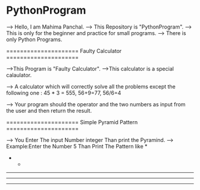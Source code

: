 # PythonProgram

--> Hello, I am Mahima Panchal. 
--> This Repository is "PythonProgram".
--> This is only for the beginner and practice for small programs.
--> There is only Python Programs.


=====================  Faulty Calculator  =====================

-->This Program is "Faulty Calculator".
-->This calculator is a special calaulator.


--> A calculator which will correctly solve all the problems except the following one :
     45 * 3 = 555, 56+9=77, 56/6=4

--> Your program should the operator and the two numbers as input from the  user and  then return the result.

=====================  Simple Pyramid Pattern  =====================


--> You Enter The input Number integer Than print the Pyramind.
--> Example:Enter the Number 5 Than Print The Pattern like
*
* *
* * *
* * * *
* * * * *
